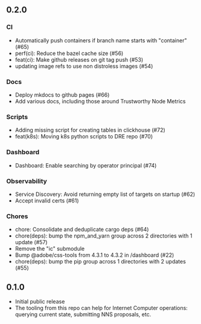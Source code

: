 ## 0.2.0

### CI
- Automatically push containers if branch name starts with "container" (#65)
- perf(ci): Reduce the bazel cache size (#56)
- feat(ci): Make github releases on git tag push (#53)
- updating image refs to use non distroless images (#54)

### Docs
- Deploy mkdocs to github pages (#66)
- Add various docs, including those around Trustworthy Node Metrics

### Scripts
- Adding missing script for creating tables in clickhouse (#72)
- feat(k8s): Moving k8s python scripts to DRE repo (#70)

### Dashboard
- Dashboard: Enable searching by operator principal (#74)

### Observability
- Service Discovery: Avoid returning empty list of targets on startup (#62)
- Accept invalid certs (#61)

### Chores
- chore: Consolidate and deduplicate cargo deps (#64)
- chore(deps): bump the npm_and_yarn group across 2 directories with 1 update (#57)
- Remove the "ic" submodule
- Bump @adobe/css-tools from 4.3.1 to 4.3.2 in /dashboard (#22)
- chore(deps): bump the pip group across 1 directories with 2 updates (#55)


## 0.1.0

- Initial public release
- The tooling from this repo can help for Internet Computer operations: querying current state, submitting NNS proposals, etc.
